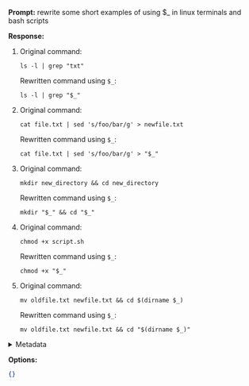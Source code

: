 **Prompt:**
rewrite some short examples of using $_ in linux terminals and bash scripts

**Response:**
1. Original command: 
   ```
   ls -l | grep "txt"
   ```
   Rewritten command using `$_`:
   ```
   ls -l | grep "$_"
   ```
   
2. Original command: 
   ```
   cat file.txt | sed 's/foo/bar/g' > newfile.txt
   ```
   Rewritten command using `$_`:
   ```
   cat file.txt | sed 's/foo/bar/g' > "$_"
   ```

3. Original command:
   ```
   mkdir new_directory && cd new_directory
   ```
   Rewritten command using `$_`:
   ```
   mkdir "$_" && cd "$_"
   ```

4. Original command:
   ```
   chmod +x script.sh
   ```
   Rewritten command using `$_`:
   ```
   chmod +x "$_"
   ```

5. Original command:
   ```
   mv oldfile.txt newfile.txt && cd $(dirname $_)
   ```
   Rewritten command using `$_`:
   ```
   mv oldfile.txt newfile.txt && cd "$(dirname $_)"
   ```

<details><summary>Metadata</summary>

- Duration: 7838 ms
- Datetime: 2023-08-30T16:31:36.745466
- Model: gpt-3.5-turbo-0613

</details>

**Options:**
```json
{}
```

